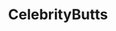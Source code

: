 ---
title: CelebrityButts
crosslinks:
- WatchItForThePlot
- WrestleWithThePlot
- ArianaGrande
- arielwinter
- smoothslowmo_nsfw
- HottestFemaleAthletes
- ClaireGerhardstein
- TaylorSwiftBum
- ElsieHewitt
- jpegsthatendtoosoon
- ShayMitchell
- Daphne_Joy
- iliza
- TamaraThorne
- MadalinaDianaGhenea
- Kyra_Santoro
- TaylorSwiftsLegs
- stellahudgens
- RotationGirls
---